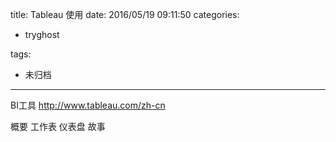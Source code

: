 title: Tableau 使用
date: 2016/05/19 09:11:50
categories:
 - tryghost

tags:
 - 未归档 



---

BI工具
http://www.tableau.com/zh-cn

概要
工作表
仪表盘
故事



